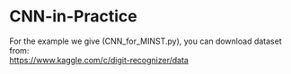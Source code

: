 # CNN-in-Practice
For the example we give (CNN_for_MINST.py), you can download dataset from:  
https://www.kaggle.com/c/digit-recognizer/data
